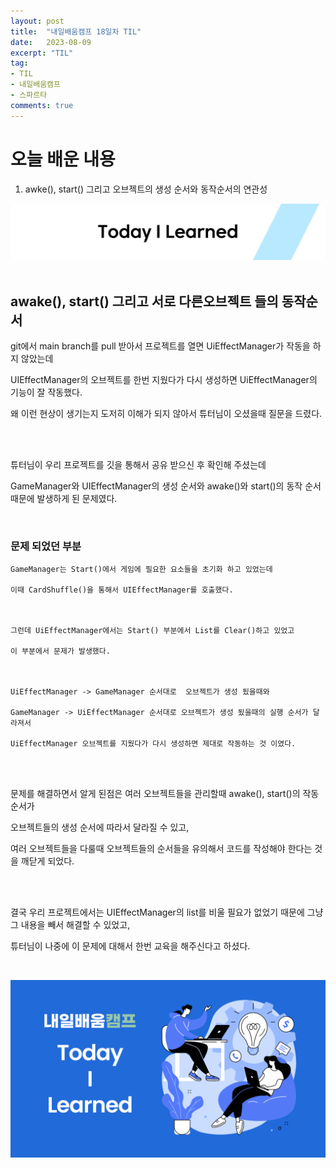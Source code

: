 ```yaml
---
layout: post
title:  "내일배움캠프 18일차 TIL"
date:   2023-08-09
excerpt: "TIL"
tag:
- TIL
- 내일배움캠프
- 스파르타
comments: true
---
```



# 오늘 배운 내용

1. awke(), start() 그리고 오브젝트의 생성 순서와 동작순서의 연관성

![nbcbanner](/assets/img/TILbanner.png)
<br />
<br />

## awake(), start() 그리고 서로 다른오브젝트 들의 동작순서

git에서 main branch를 pull 받아서 프로젝트를 열면 UiEffectManager가 작동을 하지 않았는데

UIEffectManager의 오브젝트를 한번 지웠다가 다시 생성하면 UiEffectManager의 기능이 잘 작동했다.

왜 이런 현상이 생기는지 도저히 이해가 되지 않아서 튜터님이 오셨을때 질문을 드렸다.

<br/>
<br/>


튜터님이 우리 프로젝트를 깃을 통해서 공유 받으신 후 확인해 주셨는데

GameManager와 UIEffectManager의 생성 순서와 awake()와 start()의 동작 순서 때문에 발생하게 된 문제였다.

<br/>

### 문제 되었던 부분


    GameManager는 Start()에서 게임에 필요한 요소들을 초기화 하고 있었는데

    이때 CardShuffle()을 통해서 UIEffectManager를 호출했다.

    

    그런데 UiEffectManager에서는 Start() 부분에서 List를 Clear()하고 있었고

    이 부분에서 문제가 발생했다. 

    

    UiEffectManager -> GameManager 순서대로  오브젝트가 생성 됬을때와

    GameManager -> UiEffectManager 순서대로 오브젝트가 생성 됬을때의 실행 순서가 달라져서

    UiEffectManager 오브젝트를 지웠다가 다시 생성하면 제대로 작동하는 것 이였다.

<br />
<br/>

문제를 해결하면서 알게 된점은 여러 오브젝트들을 관리할때 awake(), start()의 작동 순서가

오브젝트들의 생성 순서에 따라서 달라질 수 있고, 

여러 오브젝트들을 다룰때 오브젝트들의 순서들을 유의해서 코드를 작성해야 한다는 것을 깨닫게 되었다.

<br />
<br/>

결국 우리 프로젝트에서는 UIEffectManager의 list를 비울 필요가 없었기 때문에 그냥 그 내용을 빼서 해결할 수 있었고, 

튜터님이 나중에 이 문제에 대해서 한번 교육을 해주신다고 하셨다.

<br/>



![nbcthumbnail](/assets/img/thumbnail-image.png)